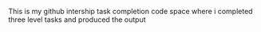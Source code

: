 This is my github intership task completion code space where i completed three level tasks and produced the output

